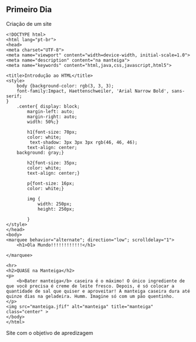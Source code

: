 ## Primeiro Dia

Criação de um site 

    <!DOCTYPE html>
    <html lang="pt-br">
    <head>
    <meta charset="UTF-8">
    <meta name="viewport" content="width=device-width, initial-scale=1.0">
    <meta name="description" content="na manteiga">
    <meta name="keywords" content="html,java,css,javascript,html5">
 
    <title>Introdução ao HTML</title>
    <style>
        body {background-color: rgb(3, 3, 3);
        font-family:Impact, Haettenschweiler, 'Arial Narrow Bold', sans-serif;
    }
        .center{ display: block;
            margin-left: auto; 
            margin-right: auto;
            width: 50%;}
           
            h1{font-size: 70px;
            color: white;
             text-shadow: 3px 3px 3px rgb(46, 46, 46);
            text-align: center;
        background: gray;}
          
            h2{font-size: 35px;
            color: white;
            text-align: center;}
           
            p{font-size: 16px;
            color: white;}

            img {
                width: 250px;
                height: 250px;
                
            }
    </style>
    </head>
    <body>
    <marquee behavior="alternate"; direction="low"; scrolldelay="1">
        <h1>Ola Mundo!!!!!!!!!!!!</h1>
    
    </marquee>
    
    <hr>
    <h2>QUASE na Manteiga</h2>
    <p>
        <b>Bater manteiga</b> caseira é o máximo! O único ingrediente de que você precisa é creme de leite fresco. Depois, é só colocar a quantidade de sal que quiser e aproveitar! A manteiga caseira dura até quinze dias na geladeira. Humm. Imagine só com um pão quentinho.
    </p>
    <img src="manteiga.jfif" alt="manteiga" title="manteiga" class="center" > 
    </body>
    </html>
Site com o objetivo de apredizagem 

